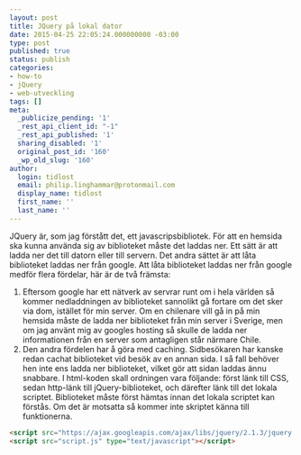 ```yaml
---
layout: post
title: JQuery på lokal dator
date: 2015-04-25 22:05:24.000000000 -03:00
type: post
published: true
status: publish
categories:
- how-to
- jQuery
- web-utveckling
tags: []
meta:
  _publicize_pending: '1'
  _rest_api_client_id: "-1"
  _rest_api_published: '1'
  sharing_disabled: '1'
  original_post_id: '160'
  _wp_old_slug: '160'
author:
  login: tidlost
  email: philip.linghammar@protonmail.com
  display_name: tidlost
  first_name: ''
  last_name: ''
---
```

JQuery är, som jag förstått det, ett javascripsbibliotek. För att en hemsida ska kunna använda sig av biblioteket måste det laddas ner. Ett sätt är att ladda ner det till datorn eller till servern. Det andra sättet är att låta biblioteket laddas ner från google.
Att låta biblioteket laddas ner från google medför flera fördelar, här är de två främsta:
1. Eftersom google har ett nätverk av servrar runt om i hela världen så kommer nedladdningen av biblioteket sannolikt gå fortare om det sker via dom, istället för min server. Om en chilenare vill gå in på min hemsida måste de ladda ner biblioteket från min server i Sverige, men om jag använt mig av googles hosting så skulle de ladda ner informationen från en server som antagligen står närmare Chile.
2. Den andra fördelen har å göra med caching. Sidbesökaren har kanske redan cachat biblioteket vid besök av en annan sida. I så fall behöver hen inte ens ladda ner biblioteket, vilket gör att sidan laddas ännu snabbare.
I html-koden skall ordningen vara följande: först länk till CSS, sedan http-länk till jQuery-biblioteket, och därefter länk till det lokala scriptet. Biblioteket måste först hämtas innan det lokala scriptet kan förstås. Om det är motsatta så kommer inte skriptet känna till funktionerna.
```html
<script src="https://ajax.googleapis.com/ajax/libs/jquery/2.1.3/jquery.min.js"></script>
<script src="script.js" type="text/javascript"></script>
```
